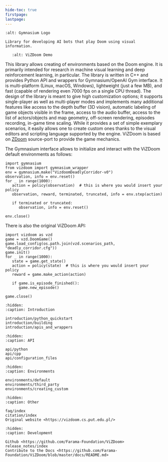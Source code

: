 ```yaml
---
hide-toc: true
firstpage:
lastpage:
---
```


```{project-logo} _static/img/vizdoom-text.png
:alt: Gymnasium Logo
```

```{project-heading}
Library for developing AI bots that play Doom using visual information.
```

```{figure} _static/img/vizdoom-demo.gif
   :alt: ViZDoom Demo
```

This library allows creating of environments based on the Doom engine. It is primarily intended for research in machine visual learning and deep reinforcement learning, in particular. The library is written in C++ and provides Python API and wrappers for Gymnasium/OpenAI Gym interface. It is multi-platform (Linux, macOS, Windows), lightweight (just a few MB), and fast (capable of rendering even 7000 fps on a single CPU thread). The design of the library is meant to give high customization options; it supports single-player as well as multi-player modes and implements many additional features like access to the depth buffer (3D vision), automatic labeling of game objects visible in the frame, access to the audio buffer, access to the list of actors/objects and map geometry, off-screen rendering, episodes recording, in-game time scaling. While it provides a set of simple exemplary scenarios, it easily allows one to create custom ones thanks to the visual editors and scripting language supported by the engine. ViZDoom is based on [ZDoom](https://zdoom.org) source-port to provide the game mechanics.


The Gymnasium interface allows to initialize and interact with the ViZDoom default environments as follows:

```{code-block} python
import gymnasium
from vizdoom import gymnasium_wrapper
env = gymnasium.make("VizdoomDeadlyCorridor-v0")
observation, info = env.reset()
for _ in range(1000):
   action = policy(observation)  # this is where you would insert your policy
   observation, reward, terminated, truncated, info = env.step(action)

   if terminated or truncated:
      observation, info = env.reset()

env.close()
```

There is also the original ViZDoom API:

```{code-block} python
import vizdoom as vzd
game = vzd.DoomGame()
game.load_config(os.path.join(vzd.scenarios_path, "deadly_corridor.cfg"))
game.init()
for _ in range(1000):
   state = game.get_state()
   action = policy(state)  # this is where you would insert your policy
   reward = game.make_action(action)

   if game.is_episode_finished():
      game.new_episode()

game.close()
```


```{toctree}
:hidden:
:caption: Introduction

introduction/python_quickstart
introduction/building
introduction/apis_and_wrappers
```

```{toctree}
:hidden:
:caption: API

api/python
api/cpp
api/configuration_files
```

```{toctree}
:hidden:
:caption: Environments

environments/default
environments/third_party
environments/creating_custom
```

```{toctree}
:hidden:
:caption: Other

faq/index
citation/index
Original website <https://vizdoom.cs.put.edu.pl/>
```

```{toctree}
:hidden:
:caption: Development

Github <https://github.com/Farama-Foundation/ViZDoom>
release_notes/index
Contribute to the Docs <https://github.com/Farama-Foundation/ViZDoom/blob/master/docs/README.md>
```
